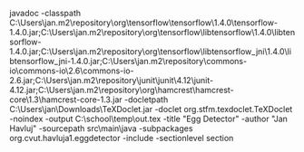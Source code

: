 javadoc -classpath C:\Users\jan\.m2\repository\org\tensorflow\tensorflow\1.4.0\tensorflow-1.4.0.jar;C:\Users\jan\.m2\repository\org\tensorflow\libtensorflow\1.4.0\libtensorflow-1.4.0.jar;C:\Users\jan\.m2\repository\org\tensorflow\libtensorflow_jni\1.4.0\libtensorflow_jni-1.4.0.jar;C:\Users\jan\.m2\repository\commons-io\commons-io\2.6\commons-io-2.6.jar;C:\Users\jan\.m2\repository\junit\junit\4.12\junit-4.12.jar;C:\Users\jan\.m2\repository\org\hamcrest\hamcrest-core\1.3\hamcrest-core-1.3.jar -docletpath C:\Users\jan\Downloads\TeXDoclet.jar -doclet org.stfm.texdoclet.TeXDoclet -noindex -output C:\school\temp\out.tex -title "Egg Detector" -author "Jan Havluj" -sourcepath src\main\java -subpackages org.cvut.havluja1.eggdetector -include -sectionlevel section
